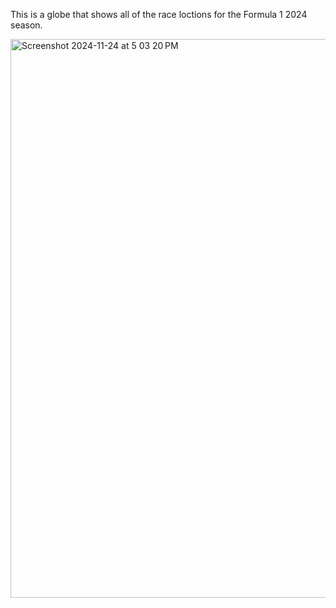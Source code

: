 This is a globe that shows all of the race loctions for the Formula 1 2024 season.

<img width="894" alt="Screenshot 2024-11-24 at 5 03 20 PM" src="https://github.com/user-attachments/assets/3a2b602c-3317-48f1-82a0-8fc1bd9ede8b">
